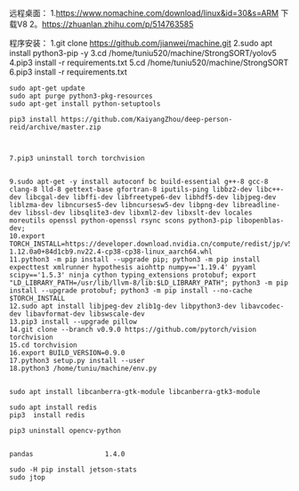 远程桌面：
	1.https://www.nomachine.com/download/linux&id=30&s=ARM  下载V8
	2。https://zhuanlan.zhihu.com/p/514763585


程序安装：
	1.git clone https://github.com/jianwei/machine.git
	2.sudo apt install python3-pip -y 
	3.cd /home/tuniu520/machine/StrongSORT/yolov5
	4.pip3 install -r requirements.txt
	5.cd /home/tuniu520/machine/StrongSORT
	6.pip3 install -r requirements.txt

    sudo apt-get update 
    sudo apt purge python3-pkg-resources
    sudo apt-get install python-setuptools

    pip3 install https://github.com/KaiyangZhou/deep-person-reid/archive/master.zip



	7.pip3 uninstall torch torchvision

	
	9.sudo apt-get -y install autoconf bc build-essential g++-8 gcc-8 clang-8 lld-8 gettext-base gfortran-8 iputils-ping libbz2-dev libc++-dev libcgal-dev libffi-dev libfreetype6-dev libhdf5-dev libjpeg-dev liblzma-dev libncurses5-dev libncursesw5-dev libpng-dev libreadline-dev libssl-dev libsqlite3-dev libxml2-dev libxslt-dev locales moreutils openssl python-openssl rsync scons python3-pip libopenblas-dev;
	10.export TORCH_INSTALL=https://developer.download.nvidia.cn/compute/redist/jp/v50/pytorch/torch-1.12.0a0+84d1cb9.nv22.4-cp38-cp38-linux_aarch64.whl
	11.python3 -m pip install --upgrade pip; python3 -m pip install expecttest xmlrunner hypothesis aiohttp numpy=='1.19.4' pyyaml scipy=='1.5.3' ninja cython typing_extensions protobuf; export "LD_LIBRARY_PATH=/usr/lib/llvm-8/lib:$LD_LIBRARY_PATH"; python3 -m pip install --upgrade protobuf; python3 -m pip install --no-cache $TORCH_INSTALL
	12.sudo apt install libjpeg-dev zlib1g-dev libpython3-dev libavcodec-dev libavformat-dev libswscale-dev
	13.pip3 install --upgrade pillow
	14.git clone --branch v0.9.0 https://github.com/pytorch/vision torchvision
	15.cd torchvision
	16.export BUILD_VERSION=0.9.0
	17.python3 setup.py install --user
	18.python3 /home/tuniu/machine/env.py


	sudo apt install libcanberra-gtk-module libcanberra-gtk3-module

    sudo apt install redis 
    pip3  install redis

	pip3 uninstall opencv-python
    

	pandas                  1.4.0 
	
	sudo -H pip install jetson-stats
	sudo jtop
    